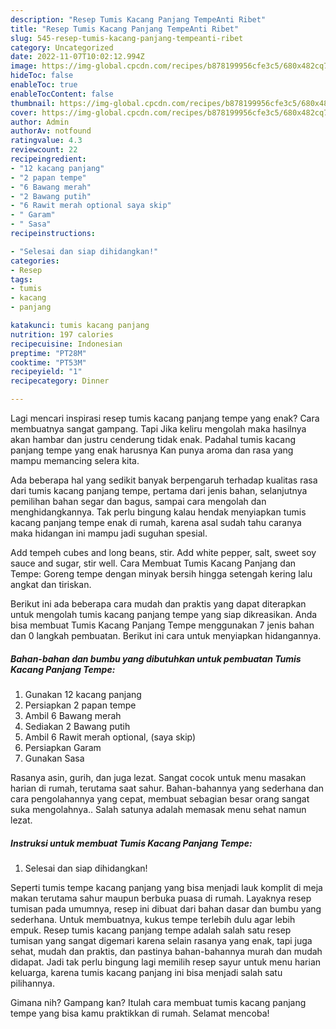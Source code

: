 ```yaml
---
description: "Resep Tumis Kacang Panjang TempeAnti Ribet"
title: "Resep Tumis Kacang Panjang TempeAnti Ribet"
slug: 545-resep-tumis-kacang-panjang-tempeanti-ribet
category: Uncategorized
date: 2022-11-07T10:02:12.994Z
image: https://img-global.cpcdn.com/recipes/b878199956cfe3c5/680x482cq70/tumis-kacang-panjang-tempe-foto-resep-utama.jpg
hideToc: false
enableToc: true
enableTocContent: false
thumbnail: https://img-global.cpcdn.com/recipes/b878199956cfe3c5/680x482cq70/tumis-kacang-panjang-tempe-foto-resep-utama.jpg
cover: https://img-global.cpcdn.com/recipes/b878199956cfe3c5/680x482cq70/tumis-kacang-panjang-tempe-foto-resep-utama.jpg
author: Admin
authorAv: notfound
ratingvalue: 4.3
reviewcount: 22
recipeingredient:
- "12 kacang panjang"
- "2 papan tempe"
- "6 Bawang merah"
- "2 Bawang putih"
- "6 Rawit merah optional saya skip"
- " Garam"
- " Sasa"
recipeinstructions:

- "Selesai dan siap dihidangkan!"
categories:
- Resep
tags:
- tumis
- kacang
- panjang

katakunci: tumis kacang panjang 
nutrition: 197 calories
recipecuisine: Indonesian
preptime: "PT28M"
cooktime: "PT53M"
recipeyield: "1"
recipecategory: Dinner

---
```



Lagi mencari inspirasi resep tumis kacang panjang tempe yang enak? Cara membuatnya sangat gampang. Tapi Jika keliru mengolah maka hasilnya akan hambar dan justru cenderung tidak enak. Padahal tumis kacang panjang tempe yang enak harusnya Kan punya aroma dan rasa yang mampu memancing selera kita.


Ada beberapa hal yang sedikit banyak berpengaruh terhadap kualitas rasa dari tumis kacang panjang tempe, pertama dari jenis bahan, selanjutnya pemilihan bahan segar dan bagus, sampai cara mengolah dan menghidangkannya. Tak perlu bingung kalau hendak menyiapkan tumis kacang panjang tempe enak di rumah, karena asal sudah tahu caranya maka hidangan ini mampu jadi suguhan spesial.

Add tempeh cubes and long beans, stir. Add white pepper, salt, sweet soy sauce and sugar, stir well. Cara Membuat Tumis Kacang Panjang dan Tempe: Goreng tempe dengan minyak bersih hingga setengah kering lalu angkat dan tiriskan.


Berikut ini ada beberapa cara mudah dan praktis yang dapat diterapkan untuk mengolah tumis kacang panjang tempe yang siap dikreasikan. Anda bisa membuat Tumis Kacang Panjang Tempe menggunakan 7 jenis bahan dan 0 langkah pembuatan. Berikut ini cara untuk menyiapkan hidangannya.

<!--inarticleads1-->

##### Bahan-bahan dan bumbu yang dibutuhkan untuk pembuatan Tumis Kacang Panjang Tempe:

1. Gunakan 12 kacang panjang
1. Persiapkan 2 papan tempe
1. Ambil 6 Bawang merah
1. Sediakan 2 Bawang putih
1. Ambil 6 Rawit merah optional, (saya skip)
1. Persiapkan  Garam
1. Gunakan  Sasa


Rasanya asin, gurih, dan juga lezat. Sangat cocok untuk menu masakan harian di rumah, terutama saat sahur. Bahan-bahannya yang sederhana dan cara pengolahannya yang cepat, membuat sebagian besar orang sangat suka mengolahnya.. Salah satunya adalah memasak menu sehat namun lezat. 

<!--inarticleads2-->

##### Instruksi untuk membuat Tumis Kacang Panjang Tempe:


1. Selesai dan siap dihidangkan!

Seperti tumis tempe kacang panjang yang bisa menjadi lauk komplit di meja makan terutama sahur maupun berbuka puasa di rumah. Layaknya resep tumisan pada umumnya, resep ini dibuat dari bahan dasar dan bumbu yang sederhana. Untuk membuatnya, kukus tempe terlebih dulu agar lebih empuk. Resep tumis kacang panjang tempe adalah salah satu resep tumisan yang sangat digemari karena selain rasanya yang enak, tapi juga sehat, mudah dan praktis, dan pastinya bahan-bahannya murah dan mudah didapat. Jadi tak perlu bingung lagi memilih resep sayur untuk menu harian keluarga, karena tumis kacang panjang ini bisa menjadi salah satu pilihannya. 

Gimana nih? Gampang kan? Itulah cara membuat tumis kacang panjang tempe yang bisa kamu praktikkan di rumah. Selamat mencoba!
